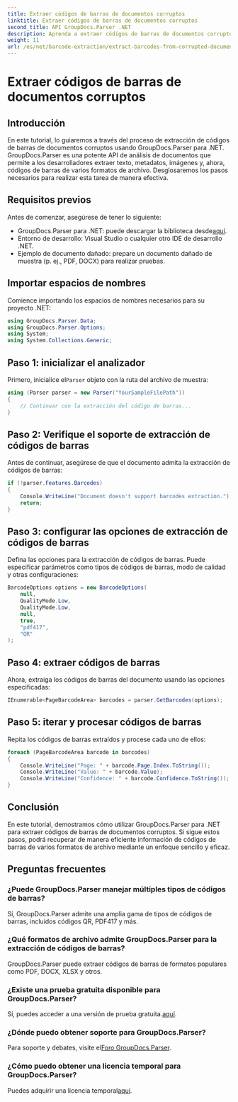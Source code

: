 ```yaml
---
title: Extraer códigos de barras de documentos corruptos
linktitle: Extraer códigos de barras de documentos corruptos
second_title: API GroupDocs.Parser .NET
description: Aprenda a extraer códigos de barras de documentos corruptos utilizando GroupDocs.Parser para .NET. Tutorial completo con instrucciones paso a paso.
weight: 11
url: /es/net/barcode-extraction/extract-barcodes-from-corrupted-document/
---
```


# Extraer códigos de barras de documentos corruptos

## Introducción
En este tutorial, lo guiaremos a través del proceso de extracción de códigos de barras de documentos corruptos usando GroupDocs.Parser para .NET. GroupDocs.Parser es una potente API de análisis de documentos que permite a los desarrolladores extraer texto, metadatos, imágenes y, ahora, códigos de barras de varios formatos de archivo. Desglosaremos los pasos necesarios para realizar esta tarea de manera efectiva.
## Requisitos previos
Antes de comenzar, asegúrese de tener lo siguiente:
-  GroupDocs.Parser para .NET: puede descargar la biblioteca desde[aquí](https://releases.groupdocs.com/parser/net/).
- Entorno de desarrollo: Visual Studio o cualquier otro IDE de desarrollo .NET.
- Ejemplo de documento dañado: prepare un documento dañado de muestra (p. ej., PDF, DOCX) para realizar pruebas.

## Importar espacios de nombres
Comience importando los espacios de nombres necesarios para su proyecto .NET:
```csharp
using GroupDocs.Parser.Data;
using GroupDocs.Parser.Options;
using System;
using System.Collections.Generic;
```
## Paso 1: inicializar el analizador
 Primero, inicialice el`Parser` objeto con la ruta del archivo de muestra:
```csharp
using (Parser parser = new Parser("YourSampleFilePath"))
{
    // Continuar con la extracción del código de barras...
}
```
## Paso 2: Verifique el soporte de extracción de códigos de barras
Antes de continuar, asegúrese de que el documento admita la extracción de códigos de barras:
```csharp
if (!parser.Features.Barcodes)
{
    Console.WriteLine("Document doesn't support barcodes extraction.");
    return;
}
```
## Paso 3: configurar las opciones de extracción de códigos de barras
Defina las opciones para la extracción de códigos de barras. Puede especificar parámetros como tipos de códigos de barras, modo de calidad y otras configuraciones:
```csharp
BarcodeOptions options = new BarcodeOptions(
    null,
    QualityMode.Low,
    QualityMode.Low,
    null,
    true,
    "pdf417",
    "QR"
);
```
## Paso 4: extraer códigos de barras
Ahora, extraiga los códigos de barras del documento usando las opciones especificadas:
```csharp
IEnumerable<PageBarcodeArea> barcodes = parser.GetBarcodes(options);
```
## Paso 5: iterar y procesar códigos de barras
Repita los códigos de barras extraídos y procese cada uno de ellos:
```csharp
foreach (PageBarcodeArea barcode in barcodes)
{
    Console.WriteLine("Page: " + barcode.Page.Index.ToString());
    Console.WriteLine("Value: " + barcode.Value);
    Console.WriteLine("Confidence: " + barcode.Confidence.ToString());
}
```

## Conclusión
En este tutorial, demostramos cómo utilizar GroupDocs.Parser para .NET para extraer códigos de barras de documentos corruptos. Si sigue estos pasos, podrá recuperar de manera eficiente información de códigos de barras de varios formatos de archivo mediante un enfoque sencillo y eficaz.

## Preguntas frecuentes
### ¿Puede GroupDocs.Parser manejar múltiples tipos de códigos de barras?
Sí, GroupDocs.Parser admite una amplia gama de tipos de códigos de barras, incluidos códigos QR, PDF417 y más.
### ¿Qué formatos de archivo admite GroupDocs.Parser para la extracción de códigos de barras?
GroupDocs.Parser puede extraer códigos de barras de formatos populares como PDF, DOCX, XLSX y otros.
### ¿Existe una prueba gratuita disponible para GroupDocs.Parser?
 Sí, puedes acceder a una versión de prueba gratuita.[aquí](https://releases.groupdocs.com/).
### ¿Dónde puedo obtener soporte para GroupDocs.Parser?
 Para soporte y debates, visite el[Foro GroupDocs.Parser](https://forum.groupdocs.com/c/parser/17).
### ¿Cómo puedo obtener una licencia temporal para GroupDocs.Parser?
 Puedes adquirir una licencia temporal[aquí](https://purchase.groupdocs.com/temporary-license/).